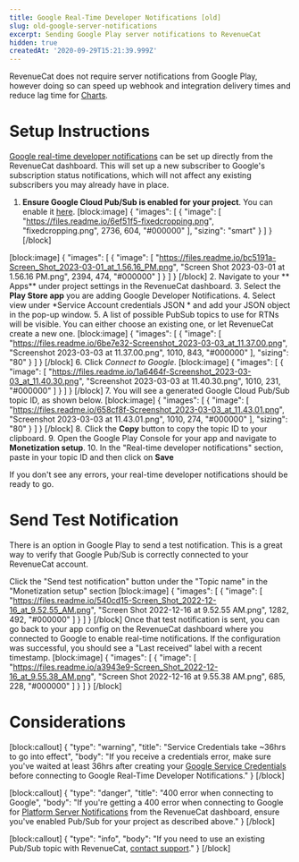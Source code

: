 ```yaml
---
title: Google Real-Time Developer Notifications [old]
slug: old-google-server-notifications
excerpt: Sending Google Play server notifications to RevenueCat
hidden: true
createdAt: '2020-09-29T15:21:39.999Z'
---
```

RevenueCat does not require server notifications from Google Play, however doing so can speed up webhook and integration delivery times and reduce lag time for [Charts](doc:charts).

# Setup Instructions

[Google real-time developer notifications](https://developer.android.com/google/play/billing/realtime_developer_notifications) can be set up directly from the RevenueCat dashboard. This will set up a new subscriber to Google's subscription status notifications, which will not affect any existing subscribers you may already have in place.

1. **Ensure Google Cloud Pub/Sub is enabled for your project**. You can enable it [here](https://console.cloud.google.com/flows/enableapi?apiid=pubsub).
[block:image]
{
  "images": [
    {
      "image": [
        "https://files.readme.io/6ef51f5-fixedcropping.png",
        "fixedcropping.png",
        2736,
        604,
        "#000000"
      ],
      "sizing": "smart"
    }
  ]
}
[/block]

[block:image]
{
  "images": [
    {
      "image": [
        "https://files.readme.io/bc5191a-Screen_Shot_2023-03-01_at_1.56.16_PM.png",
        "Screen Shot 2023-03-01 at 1.56.16 PM.png",
        2394,
        474,
        "#000000"
      ]
    }
  ]
}
[/block]
2. Navigate to your ** Apps** under project settings in the RevenueCat dashboard.
3. Select the **Play Store app**  you are adding  Google Developer Notifications. 
4. Select view under *Service Account credentials JSON * and add your JSON object in the pop-up window. 
5. A list of possible PubSub topics to use for RTNs will be visible. You can either choose an existing one, or let RevenueCat create a new one.
[block:image]
{
  "images": [
    {
      "image": [
        "https://files.readme.io/6be7e32-Screenshot_2023-03-03_at_11.37.00.png",
        "Screenshot 2023-03-03 at 11.37.00.png",
        1010,
        843,
        "#000000"
      ],
      "sizing": "80"
    }
  ]
}
[/block]
6. Click *Connect to Google*.
[block:image]
{
  "images": [
    {
      "image": [
        "https://files.readme.io/1a6464f-Screenshot_2023-03-03_at_11.40.30.png",
        "Screenshot 2023-03-03 at 11.40.30.png",
        1010,
        231,
        "#000000"
      ]
    }
  ]
}
[/block]
7. You will see a generated Google Cloud Pub/Sub topic ID, as shown below.
[block:image]
{
  "images": [
    {
      "image": [
        "https://files.readme.io/658cf8f-Screenshot_2023-03-03_at_11.43.01.png",
        "Screenshot 2023-03-03 at 11.43.01.png",
        1010,
        274,
        "#000000"
      ],
      "sizing": "80"
    }
  ]
}
[/block]
8. Click the **Copy** button to copy the topic ID to your clipboard.
9. Open the Google Play Console for your app and navigate to **Monetization setup**.
10. In the "Real-time developer notifications" section, paste in your topic ID and then click on **Save**

If you don't see any errors, your real-time developer notifications should be ready to go.

# Send Test Notification

There is an option in Google Play to send a test notification. This is a great way to verify that Google Pub/Sub is correctly connected to your RevenueCat account.

Click the "Send test notification" button under the "Topic name" in the "Monetization setup" section
[block:image]
{
  "images": [
    {
      "image": [
        "https://files.readme.io/540cd15-Screen_Shot_2022-12-16_at_9.52.55_AM.png",
        "Screen Shot 2022-12-16 at 9.52.55 AM.png",
        1282,
        492,
        "#000000"
      ]
    }
  ]
}
[/block]
Once that test notification is sent, you can go back to your app config on the RevenueCat dashboard where you connected to Google to enable real-time notifications. If the configuration was successful, you should see a "Last received" label with a recent timestamp.
[block:image]
{
  "images": [
    {
      "image": [
        "https://files.readme.io/a3943e9-Screen_Shot_2022-12-16_at_9.55.38_AM.png",
        "Screen Shot 2022-12-16 at 9.55.38 AM.png",
        685,
        228,
        "#000000"
      ]
    }
  ]
}
[/block]
# Considerations
[block:callout]
{
  "type": "warning",
  "title": "Service Credentials take ~36hrs to go into effect",
  "body": "If you receive a credentials error, make sure you've waited at least 36hrs after creating your [Google Service Credentials](creating-play-service-credentials) before connecting to Google Real-Time Developer Notifications."
}
[/block]

[block:callout]
{
  "type": "danger",
  "title": "400 error when connecting to Google",
  "body": "If you're getting a 400 error when connecting to Google for [Platform Server Notifications](doc:google-server-notifications) from the RevenueCat dashboard, ensure you've enabled Pub/Sub for your project as described above."
}
[/block]

[block:callout]
{
  "type": "info",
  "body": "If you need to use an existing Pub/Sub topic with RevenueCat, [contact support](https://app.revenuecat.com/settings/support)."
}
[/block]